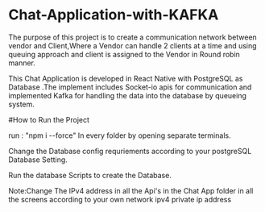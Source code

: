 # Chat-Application-with-KAFKA
The purpose of this project is to create a communication network between vendor and Client,Where a Vendor can handle 2 clients at a time and using queuing approach and  client is assigned to the Vendor in Round robin manner.

This Chat Application is developed in React Native with PostgreSQL as Database .The implement includes Socket-io apis for communication and  implemented Kafka for handling  the data into the database by queueing system. 

#How to Run the Project

 run : "npm i --force"  In every folder by opening separate terminals.
 
 Change the Database config requriements according to your postgreSQL Database Setting.
 
 Run the database Scripts to create the Database.
 
Note:Change The IPv4 address in all the Api's in the Chat App folder in all the screens according to your own network ipv4 private ip address
